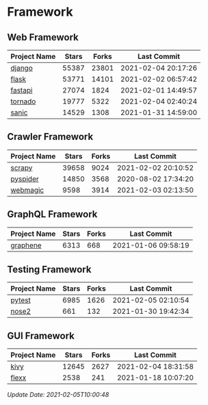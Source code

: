 # Framework

## Web Framework
| Project Name | Stars | Forks | Last Commit |
| ------------ | ----- | ----- | ----------- |
| [django](https://github.com/django/django) | 55387 | 23801 | 2021-02-04 20:17:26 |
| [flask](https://github.com/pallets/flask) | 53771 | 14101 | 2021-02-02 06:57:42 |
| [fastapi](https://github.com/tiangolo/fastapi) | 27074 | 1824 | 2021-02-01 14:49:57 |
| [tornado](https://github.com/tornadoweb/tornado) | 19777 | 5322 | 2021-02-04 02:40:24 |
| [sanic](https://github.com/sanic-org/sanic) | 14529 | 1308 | 2021-01-31 14:59:00 |

## Crawler Framework
| Project Name | Stars | Forks | Last Commit |
| ------------ | ----- | ----- | ----------- |
| [scrapy](https://github.com/scrapy/scrapy) | 39658 | 9024 | 2021-02-02 20:10:52 |
| [pyspider](https://github.com/binux/pyspider) | 14850 | 3568 | 2020-08-02 17:34:20 |
| [webmagic](https://github.com/code4craft/webmagic) | 9598 | 3914 | 2021-02-03 02:13:50 |

## GraphQL Framework
| Project Name | Stars | Forks | Last Commit |
| ------------ | ----- | ----- | ----------- |
| [graphene](https://github.com/graphql-python/graphene) | 6313 | 668 | 2021-01-06 09:58:19 |

## Testing Framework
| Project Name | Stars | Forks | Last Commit |
| ------------ | ----- | ----- | ----------- |
| [pytest](https://github.com/pytest-dev/pytest) | 6985 | 1626 | 2021-02-05 02:10:54 |
| [nose2](https://github.com/nose-devs/nose2) | 661 | 132 | 2021-01-30 19:42:34 |

## GUI Framework
| Project Name | Stars | Forks | Last Commit |
| ------------ | ----- | ----- | ----------- |
| [kivy](https://github.com/kivy/kivy) | 12645 | 2627 | 2021-02-04 18:31:58 |
| [flexx](https://github.com/flexxui/flexx) | 2538 | 241 | 2021-01-18 10:07:20 |

*Update Date: 2021-02-05T10:00:48*